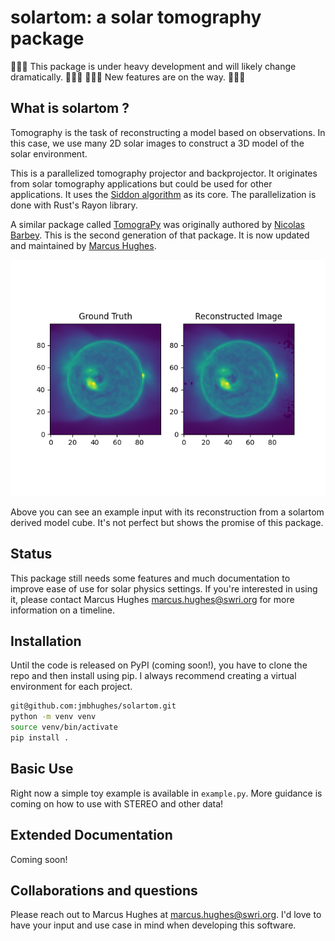 # solartom: a solar tomography package

🚧🚧🚧 This package is under heavy development and will likely change dramatically. 🚧🚧🚧
🚧🚧🚧 New features are on the way. 🚧🚧🚧

## What is solartom ?

Tomography is the task of reconstructing a model based on observations. In this case, we use many 2D solar images to construct a 3D model of the solar environment.

This is a parallelized tomography projector and backprojector. It originates from solar tomography applications but could be used for other applications. It uses the [Siddon algorithm](https://aapm.onlinelibrary.wiley.com/doi/abs/10.1118/1.595715) as its core. The parallelization is done with Rust's Rayon library.

A similar package called [TomograPy](https://github.com/nbarbey/TomograPy) was originally authored by [Nicolas Barbey](https://github.com/nbarbey). This is the second generation of that package. It is now updated and maintained by [Marcus Hughes](https://github.com/jmbhughes).

![example](solar_example.png)

Above you can see an example input with its reconstruction from a solartom derived model cube. It's not perfect but shows the promise of this package.

## Status

This package still needs some features and much documentation to improve ease of use for solar physics settings. If you're interested in using it, please contact Marcus Hughes <marcus.hughes@swri.org> for more information on a timeline.

## Installation

Until the code is released on PyPI (coming soon!), you have to clone the repo and then install using pip. I always recommend creating a virtual environment for each project.

```bash
git@github.com:jmbhughes/solartom.git
python -m venv venv
source venv/bin/activate
pip install .
```

## Basic Use

Right now a simple toy example is available in `example.py`. More guidance is coming on how to use with STEREO and other data!

## Extended Documentation

Coming soon!

## Collaborations and questions

Please reach out to Marcus Hughes at <marcus.hughes@swri.org>. I'd love to have your input and use case in mind when developing this software.
